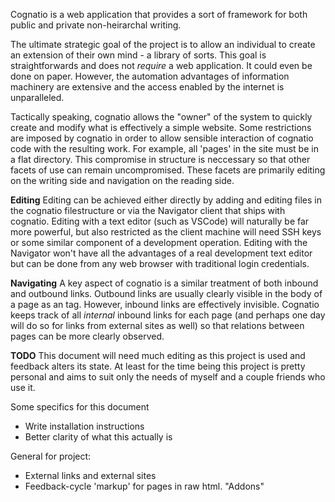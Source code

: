 Cognatio is a web application that provides a sort of framework for both public and private non-heirarchal writing.

The ultimate strategic goal of the project is to allow an individual to create an extension of their own mind - a library of sorts. This goal is straightforwards and does not *require* a web application. It could even be done on paper. However, the automation advantages of information machinery are extensive and the access enabled by the internet is unparalleled.

Tactically speaking, cognatio allows the "owner" of the system to quickly create and modify what is effectively a simple website. Some restrictions are imposed by cognatio in order to allow sensible interaction of cognatio code with the resulting work. For example, all 'pages' in the site must be in a flat directory. This compromise in structure is neccessary so that other facets of use can remain uncompromised. These facets are primarily editing on the writing side and navigation on the reading side.

**Editing**
Editing can be achieved either directly by adding and editing files in the cognatio filestructure or via the Navigator client that ships with cognatio. Editing with a text editor (such as VSCode) will naturally be far more powerful, but also restricted as the client machine will need SSH keys or some similar component of a development operation. Editing with the Navigator won't have all the advantages of a real development text editor but can be done from any web browser with traditional login credentials.

**Navigating**
A key aspect of cognatio is a similar treatment of both inbound and outbound links. Outbound links are usually clearly visible in the body of a page as an <a> tag. However, inbound links are effectively invisible. Cognatio keeps track of all *internal* inbound links for each page (and perhaps one day will do so for links from external sites as well) so that relations between pages can be more clearly observed.

**TODO**
This document will need much editing as this project is used and feedback alters its state. At least for the time being this project is pretty personal and aims to suit only the needs of myself and a couple friends who use it.

Some specifics for this document
+ Write installation instructions
+ Better clarity of what this actually is

General for project:
+ External links and external sites
+ Feedback-cycle 'markup' for pages in raw html. "Addons"